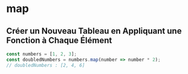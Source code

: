 # map

## Créer un Nouveau Tableau en Appliquant une Fonction à Chaque Élément

```javascript
const numbers = [1, 2, 3];
const doubledNumbers = numbers.map(number => number * 2);
// doubledNumbers : [2, 4, 6]
```

